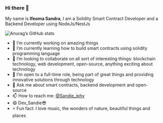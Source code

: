 ### Hi there 👋

My name is **Ifeoma Sandra**, I am a Solidity Smart Contract Developer and a Backend Developer using NodeJs/NestJs

![Anurag’s GitHub stats](https://github-readme-stats.vercel.app/api?username=iphyokafor&show_icons=true&theme=radical)

 - 🔭 I’m currently working on amazing things
 - 🌱 I’m currently learning how to build smart contracts using solidity programming language
 - 👯 I’m looking to collaborate on all sort of interesting things: blockchain technology, web development, open-source, anything exciting about         technology 
 - 🤔 I’m open to a full-time role, being part of great things and providing innovative solutions through technology
 - 💬 Ask me about smart contracts, backend development and open-source 
 - 📫 How to reach me: [@Sandie_iphy](https://twitter.com/Sandie_iphy)
 - 😄 Dev_Sandie😎
 - ⚡  Fun fact: I love music, the wonders of nature, beautiful things and places
